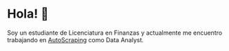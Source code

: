 # Hola! 👋

Soy un estudiante de Licenciatura en Finanzas y actualmente me encuentro trabajando en [AutoScraping](https://github.com/AutoScraping) como Data Analyst.
